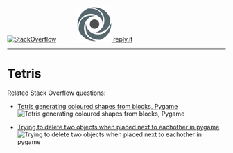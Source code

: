 
[![StackOverflow](https://stackexchange.com/users/flair/7322082.png)](https://stackoverflow.com/users/5577765/rabbid76?tab=profile) &nbsp;&nbsp;&nbsp;&nbsp;&nbsp;&nbsp;&nbsp;&nbsp;&nbsp;&nbsp; [![reply.it](../../resource/logo/Repl_it_logo_80.png) reply.it](https://repl.it/repls/folder/PyGame%20Examples)

---

# Tetris

Related Stack Overflow questions:

- [Tetris generating coloured shapes from blocks, Pygame](https://stackoverflow.com/questions/66765536/tetris-generating-coloured-shapes-from-blocks-pygame/66767879#66767879)  
  ![Tetris generating coloured shapes from blocks, Pygame](https://i.stack.imgur.com/F58Je.png)

- [Trying to delete two objects when placed next to eachother in pygame](https://stackoverflow.com/questions/56101697/trying-to-delete-two-objects-when-placed-next-to-eachother-in-pygame/56102178#56102178)  
  ![Trying to delete two objects when placed next to eachother in pygame](https://i.stack.imgur.com/lSdIg.gif)
